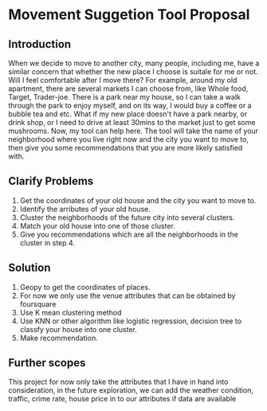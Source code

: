 # Movement Suggetion Tool Proposal
## Introduction
When we decide to move to another city, many people, including me, have a similar concern that whether the new place I choose is suitale for me or not. Will I feel comfortable
after I move there? For example, around my old apartment, there are several markets I can choose from, like Whole food, Target, Trader-joe. There is a park near my house, so I can 
take a walk through the park to enjoy myself, and on its way, I would buy a coffee or a bubble tea and etc. What if my new place doesn't have a park nearby, or drink shop, or I need 
to drive at least 30mins to the market just to get some mushrooms. Now, my tool can help here. The tool will take the name of your neighborhood where you live right now and the city 
you want to move to, then give you some recommendations that you are more likely satisfied with. 

## Clarify Problems
1. Get the coordinates of your old house and the city you want to move to.
2. Identify the arributes of your old house.
3. Cluster the neighborhoods of the future city into several clusters.
4. Match your old house into one of those cluster.
5. Give you recommendations which are all the neighborhoods in the cluster in step 4.

## Solution
1. Geopy to get the coordinates of places.
2. For now we only use the venue attributes that can be obtained by foursquare
3. Use K mean clustering method
4. Use KNN or other algorithm like logistic regression, decision tree to classfy your house into one cluster.
5. Make recommendation.

## Further scopes
This project for now only take the attributes that I have in hand into consideration, in the future exploration, we can add the weather condition, traffic, crime rate, house price
in to our attributes if data are available
